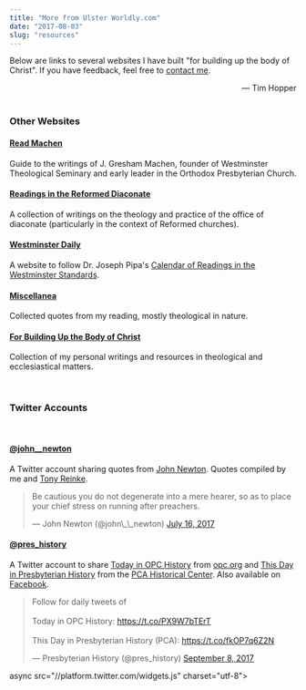 ```yaml
---
title: "More from Ulster Worldly.com"
date: "2017-08-03"
slug: "resources"
---
```

Below are links to several websites I have built "for building up the body of Christ". If you have feedback, feel free to [contact me](mailto:tim@waiting-tables.com).

<div style="text-align:right;">— Tim Hopper</div>

<br>


### <i class="fa fa-desktop fa-2x" aria-hidden="true"></i>  Other Websites

<be>

#### [<i class="fa fa-external-link" aria-hidden="true"></i>  Read Machen](http://readmachen.com/)

Guide to the writings of J. Gresham Machen, founder of Westminster Theological Seminary and early leader in the Orthodox Presbyterian Church.

#### [<i class="fa fa-external-link" aria-hidden="true"></i>  Readings in the Reformed Diaconate](http://reformeddeacon.com/)

A collection of writings on the theology and practice of the office of diaconate (particularly in the context of Reformed churches).

#### [<i class="fa fa-external-link" aria-hidden="true"></i>  Westminster Daily](http://www.reformedconfessions.com/westminster-daily)

A website to follow Dr. Joseph Pipa's [Calendar of Readings in the Westminster Standards](https://reformedconfessions.com/pipa-calendar.pdf). 

#### [<i class="fa fa-external-link" aria-hidden="true"></i>  Miscellanea](https://quotes.ulsterworldly.com)

Collected quotes from my reading, mostly theological in nature.

#### [<i class="fa fa-external-link" aria-hidden="true"></i>  For Building Up the Body of Christ](https://tim.ulsterworldly.com)

Collection of my personal writings and resources in theological and ecclesiastical matters.

<br>

### <i class="fa fa-twitter fa-2x" aria-hidden="true"></i> Twitter Accounts

<br>

#### [<i class="fa fa-external-link" aria-hidden="true"></i>  @john__newton](https://twitter.com/john__newton)

A Twitter account sharing quotes from [John Newton](https://en.wikipedia.org/wiki/John_Newton). Quotes compiled by me and [Tony Reinke](http://tonyreinke.com/john-newton/).

<blockquote class="twitter-tweet" data-lang="en"><p lang="en" dir="ltr">Be cautious you do not degenerate into a mere hearer, so as to place your chief stress on running after preachers.</p>&mdash; John Newton (@john\_\_newton) <a href="https://twitter.com/john__newton/status/886723713554624512">July 16, 2017</a></blockquote>
<script async src="//platform.twitter.com/widgets.js" charset="utf-8"></script>

#### [<i class="fa fa-external-link" aria-hidden="true"></i>  @pres_history](https://twitter.com/pres_history)

A Twitter account to share [Today in OPC History](http://opc.org/today.html) from [opc.org](http://www.opc.org) and [This Day in Presbyterian History](http://www.thisday.pcahistory.org/) from the [PCA Historical Center](http://www.pcahistory.org/). Also available on [Facebook](https://www.facebook.com/presbyterianhistory/).

<blockquote class="twitter-tweet" data-lang="en"><p lang="en" dir="ltr">Follow for daily tweets of<br><br>Today in OPC History: <a href="https://t.co/PX9W7bTErT">https://t.co/PX9W7bTErT</a><br><br>This Day in Presbyterian History (PCA): <a href="https://t.co/fkOP7q6Z2N">https://t.co/fkOP7q6Z2N</a></p>&mdash; Presbyterian History (@pres_history) <a href="https://twitter.com/pres_history/status/906179056542117889">September 8, 2017</a></blockquote>
<script async src="//platform.twitter.com/widgets.js" charset="utf-8"></script>
async src="//platform.twitter.com/widgets.js" charset="utf-8"></script>
